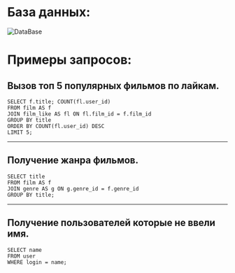 # База данных:

![DataBase](https://user-images.githubusercontent.com/114740144/225637154-a16ff3e2-36fb-4756-a1c4-58a4e3131220.jpg)

# Примеры запросов: 
## Вызов топ 5 популярных фильмов по лайкам.
```
SELECT f.title; COUNT(fl.user_id)
FROM film AS f
JOIN film_like AS fl ON fl.film_id = f.film_id
GROUP BY title
ORDER BY COUNT(fl.user_id) DESC
LIMIT 5;
```
***
## Получение жанра фильмов.
```
SELECT title
FROM film AS f
JOIN genre AS g ON g.genre_id = f.genre_id
GROUP BY title;
```
***
## Получение пользователей которые не ввели имя.
```
SELECT name
FROM user
WHERE login = name;
```
